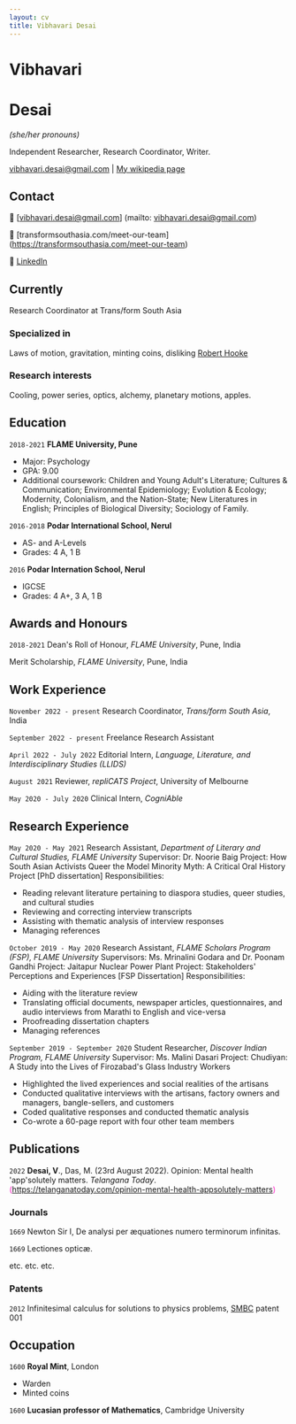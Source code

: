 ```yaml
---
layout: cv
title: Vibhavari Desai
---
```

# Vibhavari 
# Desai
*(she/her pronouns)*

Independent Researcher, Research Coordinator, Writer.

<div id="webaddress">
<a href="vibhavari.desai@gmail.com">vibhavari.desai@gmail.com</a>
| <a href="http://en.wikipedia.org/wiki/Isaac_Newton">My wikipedia page</a>
</div>

## Contact
<span id="printPageButton">💌 </span>[vibhavari.desai@gmail.com] (mailto: vibhavari.desai@gmail.com)

<span id="printPageButton">💼 </span>[transformsouthasia.com/meet-our-team] (https://transformsouthasia.com/meet-our-team) 

<span id="printPageButton">🔗 </span>[LinkedIn](https://www.linkedin.com/in/vibhavari-desai-44b8396b/)

## Currently

Research Coordinator at Trans/form South Asia

### Specialized in

Laws of motion, gravitation, minting coins, disliking [Robert Hooke](http://en.wikipedia.org/wiki/Robert_Hooke)


### Research interests

Cooling, power series, optics, alchemy, planetary motions, apples.


## Education

`2018-2021`
__FLAME University, Pune__

- Major: Psychology
- GPA: 9.00
- Additional coursework: Children and Young Adult's Literature; Cultures & Communication; Environmental Epidemiology; Evolution & Ecology; Modernity, Colonialism, and the Nation-State; New Literatures in English; Principles of Biological Diversity; Sociology of Family.

`2016-2018`
__Podar International School, Nerul__

- AS- and A-Levels
- Grades: 4 A, 1 B

`2016`
__Podar Internation School, Nerul__

- IGCSE
- Grades: 4 A+, 3 A, 1 B

## Awards and Honours

`2018-2021`
Dean's Roll of Honour, *FLAME University*, Pune, India

Merit Scholarship, *FLAME University*, Pune, India

## Work Experience

`November 2022 - present`
Research Coordinator, *Trans/form South Asia*, India

`September 2022 - present`
Freelance Research Assistant

`April 2022 - July 2022`
Editorial Intern, *Language, Literature, and Interdisciplinary Studies (LLIDS)*

`August 2021`
Reviewer, *repliCATS Project*, University of Melbourne

`May 2020 - July 2020`
Clinical Intern, *CogniAble*

## Research Experience

`May 2020 - May 2021`
Research Assistant, *Department of Literary and Cultural Studies, FLAME University*
Supervisor: Dr. Noorie Baig
Project: How South Asian Activists Queer the Model Minority Myth: A Critical Oral History Project [PhD dissertation]
Responsibilities:
- Reading relevant literature pertaining to diaspora studies, queer studies, and cultural studies
- Reviewing and correcting interview transcripts
- Assisting with thematic analysis of interview responses
- Managing references

`October 2019 - May 2020`
Research Assistant, *FLAME Scholars Program (FSP), FLAME University*
Supervisors: Ms. Mrinalini Godara and Dr. Poonam Gandhi
Project: Jaitapur Nuclear Power Plant Project: Stakeholders' Perceptions and Experiences [FSP Dissertation]
Responsibilities:
- Aiding with the literature review
- Translating official documents, newspaper articles, questionnaires, and audio interviews from Marathi to English and vice-versa
- Proofreading dissertation chapters
- Managing references

`September 2019 - September 2020`
Student Researcher, *Discover Indian Program, FLAME University*
Supervisor: Ms. Malini Dasari
Project: Chudiyan: A Study into the Lives of Firozabad's Glass Industry Workers
- Highlighted the lived experiences and social realities of the artisans
- Conducted qualitative interviews with the artisans, factory owners and managers, bangle-sellers, and customers
- Coded qualitative responses and conducted thematic analysis
- Co-wrote a 60-page report with four other team members

## Publications

<div class="item" id="pubs" markdown="1">

<span id="printPageButton">`2022`</span>
**Desai, V**., Das, M. (23rd August 2022). Opinion: Mental health 'app'solutely matters. *Telangana Today*. <span id="printPageButton" style="color:rgb(255, 30, 199)">(https://telanganatoday.com/opinion-mental-health-appsolutely-matters)</span>

</div>

### Journals

`1669`
Newton Sir I, De analysi per æquationes numero terminorum infinitas. 

`1669`
Lectiones opticæ.

etc. etc. etc.

### Patents

`2012`
Infinitesimal calculus for solutions to physics problems, [SMBC](http://www.techdirt.com/articles/20121011/09312820678/if-patents-had-been-around-time-newton.shtml) patent 001


## Occupation

`1600`
__Royal Mint__, London

- Warden
- Minted coins

`1600`
__Lucasian professor of Mathematics__, Cambridge University



<!-- ### Footer

Last updated: May 2013 -->



